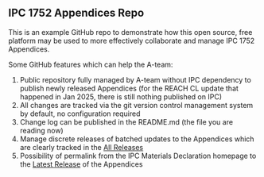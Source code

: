 ## IPC 1752 Appendices Repo

This is an example GitHub repo to demonstrate how this open source, free platform may be used to more effectively collaborate and manage IPC 1752 Appendices.

Some GitHub features which can help the A-team:

1. Public repository fully managed by A-team without IPC dependency to publish newly released Appendices (for the REACH CL update that happened in Jan 2025, there is still nothing published on IPC)
2. All changes are tracked via the git version control management system by default, no configuration required
3. Change log can be published in the README.md (the file you are reading now)
4. Manage discrete releases of batched updates to the Appendices which are clearly tracked in the [All Releases](https://github.com/thatdoorsajar/1752-appendices-example/releases)
5. Possibility of permalink from the IPC Materials Declaration homepage to the [Latest Release](https://github.com/thatdoorsajar/1752-appendices-example/releases/latest) of the Appendices
